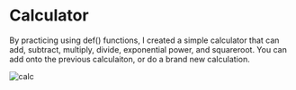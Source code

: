 # Calculator

By practicing using def() functions, I created a simple calculator that can add, subtract, multiply, divide, exponential power, and squareroot. You can add onto the previous calculaiton, or do a brand new calculation. 


![calc](https://github.com/andreapeterson/Calculator/assets/134665743/1618e51d-476c-4045-bc7e-395015603bbb)
